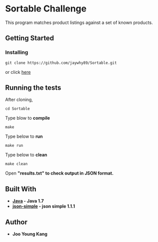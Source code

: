 # Sortable Challenge

This program matches product listings against a set of known products.

## Getting Started

### Installing

```
git clone https://github.com/jaywhy89/Sortable.git
```
or click [here](https://github.com/jaywhy89/Sortable)

## Running the tests
After cloning,
```
cd Sortable
```

Type blow to <b>compile</b>
```
make
```
Type below to <b>run</b>
```
make run
```
Type below to <b>clean</b>
```
make clean
```
Open <b>"results.txt"<b> to check output in JSON format.

## Built With

* [Java](http://www.oracle.com/technetwork/java/javase/downloads/jdk7-downloads-1880260.html) - Java 1.7
* [json-simple](https://code.google.com/archive/p/json-simple/) - json simple 1.1.1

## Author

* **Joo Young Kang**
